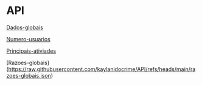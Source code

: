 # API
[Dados-globais](https://raw.githubusercontent.com/kaylanidocrime/API/refs/heads/main/dados-globais.json)

[Numero-usuarios](https://raw.githubusercontent.com/kaylanidocrime/API/refs/heads/main/numero-usuarios.json)

[Principais-ativiades](https://raw.githubusercontent.com/kaylanidocrime/API/refs/heads/main/principais-atividades.json)

[Razoes-globais}(https://raw.githubusercontent.com/kaylanidocrime/API/refs/heads/main/razoes-globais.json)
